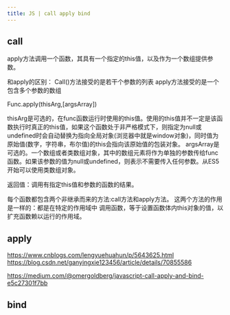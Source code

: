 ```yaml
---
title: JS | call apply bind
---
```

## call
apply方法调用一个函数，其具有一个指定的this值，以及作为一个数组提供参数。

和apply的区别：
	Call()方法接受的是若干个参数的列表
	apply方法接受的是一个包含多个参数的数组
	
	
Func.apply(thisArg,[argsArray])

thisArg是可选的，在func函数运行时使用的this值。使用的this值并不一定是该函数执行时真正的this值，如果这个函数处于非严格模式下，则指定为null或undefined时会自动替换为指向全局对象(浏览器中就是window对象)，同时值为原始值(数字，字符串，布尔值)的this会指向该原始值的包装对象。
argsArray是可选的。一个数组或者类数组对象，其中的数组元素将作为单独的参数传给func函数。如果该参数的值为null或undefined，则表示不需要传入任何参数。从ES5开始可以使用类数组对象。


返回值：调用有指定this值和参数的函数的结果。

每个函数都包含两个非继承而来的方法:call方法和apply方法。
这两个方法的作用是一样的：都是在特定的作用域中 调用函数，等于设置函数体内this对象的值，以扩充函数赖以运行的作用域。

## apply
https://www.cnblogs.com/lengyuehuahun/p/5643625.html
https://blog.csdn.net/ganyingxie123456/article/details/70855586

https://medium.com/@omergoldberg/javascript-call-apply-and-bind-e5c27301f7bb

## bind